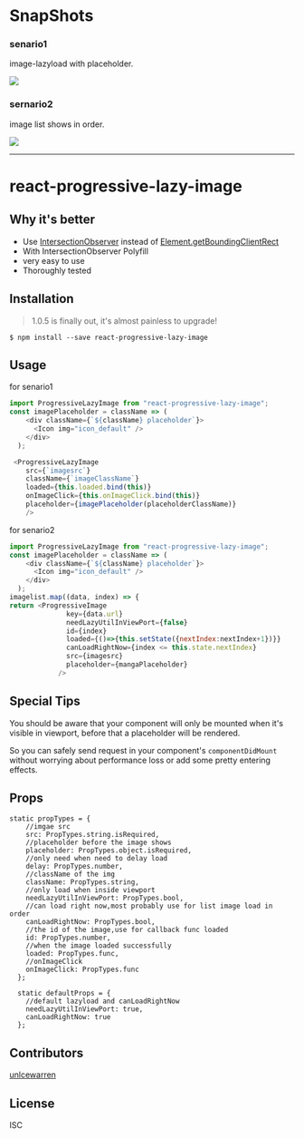 # SnapShots

### senario1
image-lazyload with placeholder.

![](https://res.unclewarren.cn/scenario1.gif)

### sernario2
image list shows in order.

![](https://res.unclewarren.cn/scenario2.gif)

----

# react-progressive-lazy-image

## Why it's better

 - Use [IntersectionObserver](https://developer.mozilla.org/en-US/docs/Web/API/IntersectionObserver) instead of [Element.getBoundingClientRect](https://developer.mozilla.org/en-US/docs/Web/API/Element/getBoundingClientRect)
 - With IntersectionObserver Polyfill
 - very easy to use
 - Thoroughly tested

## Installation

> 1.0.5 is finally out,  it's almost painless to upgrade!

```
$ npm install --save react-progressive-lazy-image
```

## Usage

for senario1
```javascript
import ProgressiveLazyImage from "react-progressive-lazy-image";
const imagePlaceholder = className => (
    <div className={`${className} placeholder`}>
      <Icon img="icon_default" />
    </div>
  );

 <ProgressiveLazyImage
    src={`imagesrc`}
    className={`imageClassName`}
    loaded={this.loaded.bind(this)}
    onImageClick={this.onImageClick.bind(this)}
    placeholder={imagePlaceholder(placeholderClassName)}
    />
```

for senario2

```javascript
import ProgressiveLazyImage from "react-progressive-lazy-image";
const imagePlaceholder = className => (
    <div className={`${className} placeholder`}>
      <Icon img="icon_default" />
    </div>
  );
imagelist.map((data, index) => {
return <ProgressiveImage
              key={data.url}
              needLazyUtilInViewPort={false}
              id={index}
              loaded={()=>{this.setState({nextIndex:nextIndex+1})}}
              canLoadRightNow={index <= this.state.nextIndex}
              src={imagesrc}
              placeholder={mangaPlaceholder}
            />
```
## Special Tips

You should be aware that your component will only be mounted when it's visible in viewport, before that a placeholder will be rendered.

So you can safely send request in your component's `componentDidMount` without worrying about performance loss or add some pretty entering effects.

## Props
```
static propTypes = {
    //imgae src
    src: PropTypes.string.isRequired,
    //placeholder before the image shows
    placeholder: PropTypes.object.isRequired,
    //only need when need to delay load
    delay: PropTypes.number,
    //className of the img
    className: PropTypes.string,
    //only load when inside viewport
    needLazyUtilInViewPort: PropTypes.bool,
    //can load right now,most probably use for list image load in order
    canLoadRightNow: PropTypes.bool,
    //the id of the image,use for callback func loaded
    id: PropTypes.number,
    //when the image loaded successfully
    loaded: PropTypes.func,
    //onImageClick
    onImageClick: PropTypes.func
  };
  
  static defaultProps = {
    //default lazyload and canLoadRightNow
    needLazyUtilInViewPort: true,
    canLoadRightNow: true
  };
 ```

## Contributors

[unlcewarren](https://github.com/WarrenJones)



## License

ISC